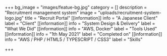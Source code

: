 +++
bg_image = "images/featue-bg.jpg"
category = []
description = "Recruitment management system"
image = "uploads/recruitment-system-logo.jpg"
title = "Recruit Portal"
[[information]]
info = "A Japanese Client"
label = "Client"
[[information]]
info = "System Design & Delivery"
label = "What We Did"
[[information]]
info = "AWS, Docker"
label = "Tools Used"
[[information]]
info = "1th May 2021"
label = "Completed on"
[[information]]
info = "AWS / PHP / HTML5 / TYPESCRIPT / CSS3"
label = "Skills"

+++
